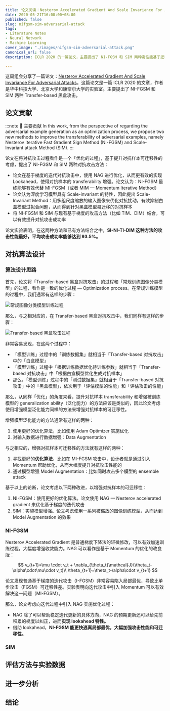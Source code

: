 ```yaml
---
title: 论文阅读：Nesterov Accelerated Gradient And Scale Invariance For Adversarial Attacks
date: 2020-05-21T16:00:00+08:00
published: false
slug: nifgsm-sim-adversarial-attack
tags:
- Literature Notes
- Neural Network
- Machine Learning
cover_image: "./images/nifgsm-sim-adversarial-attack.png"
canonical_url: false
description: ICLR 2020 的一篇论文，主要提出了 NI-FGSM 和 SIM 两种高性能基于迁移的黑盒攻击。

---
```

这周组会分享了一篇论文：[Nesterov Accelerated Gradient And Scale Invariance For Adversarial Attacks](https://arxiv.org/abs/1908.06281)。这篇论文是一篇 ICLR 2020 的文章，作者是华中科技大学、北京大学和康奈尔大学的实验室。主要提出了 NI-FGSM 和 SIM 两种 Transfer-based 黑盒攻击。

## 论文贡献

:::note 🍗 主要贡献
In this work, from the perspective of regarding the adversarial example generation as an optimization process, we propose two new methods to improve the transferability of adversarial examples, namely Nesterov Iterative Fast Gradient Sign Method (NI-FGSM) and Scale-Invariant attack Method (SIM).
:::

论文在将对抗攻击过程看作是一个「优化的过程」，基于提升对抗样本可迁移性的考虑，提出了 NI-FGSM 和 SIM 两种对抗攻击方法：

* 论文在基于梯度的迭代对抗攻击中，使用 NAG 进行优化，从而更有效的实现 Lookahead，使得对抗样本的 transferability 增强。论文认为：NI-FGSM 最终能够有效代替 MI-FGSM（或者 MIM — Momentum Iterative Method）
* 论文认为深度学习模型具有 Scale-invariant 的特性，因此提出 Scale-Invariant Method：用多组尺度缩放的输入图像来优化对抗扰动，有效抑制白盒模型过拟合问题，从而得到针对黑盒模型易迁移的对抗样本
* 将 NI-FGSM 和 SIM 与现有基于梯度的攻击方法（比如 TIM、DIM）结合，可以有效提升对抗攻击成功率

论文实验表明，在这两种方法和已有方法结合之中，**SI-NI-TI-DIM 这种方法的攻击性能最好，平均攻击成功率能够达到 93.5%。**

## 对抗算法设计

### 算法设计思路

首先，论文将「Transfer-based 黑盒对抗攻击」的过程和「常规训练图像分类模型」的过程，看作是一致的优化过程 — Optimization process。在常规训练模型的过程中，我们通常有这样的步骤：

![常规图像分类模型训练过程](https://i.loli.net/2020/05/21/mpCSdHKG9ZvrX46.png)

那么，与之相对应的，在 Transfer-based 黑盒对抗攻击中，我们同样有这样的步骤：

![Transfer-based 黑盒攻击过程](https://i.loli.net/2020/05/21/W6zUSHRFg2tcoIX.png)

非常容易发现，在这两个过程中：

* 「模型训练」过程中的「训练数据集」就相当于「Transfer-based 对抗攻击」中的「白盒模型」
* 「模型训练」过程中「根据训练数据优化待训练参数」就相当于「Transfer-based 对抗攻击」中「根据白盒模型优化生成对抗样本」
* 那么，「模型训练」过程中的「测试数据集」就相当于「Transfer-based 对抗攻击」中的「黑盒模型」，依次用于「评估模型的性能」和「评估攻击的性能」

那么，从同样「优化」的角度来看，提升对抗样本 transferability 和增强被训练模型的 generalization ability（泛化能力）的方法应该是类似的，因此论文考虑使用增强模型泛化能力同样的方法来增强对抗样本的可迁移性。

增强模型泛化能力的方法通常有这样的两种：

1. 使用更好的优化算法，比如使用 Adam Optimizer 实施优化
2. 对输入数据进行数据增强：Data Augmentation

与之相应的，增强对抗样本可迁移性的方法就有这样的两种：

1. 寻找更好的**优化算法**，比如在 MI-FGSM 攻击中，设计者就是通过引入 Momentum 帮助优化，从而大幅度提升对抗攻击性能的
2. 通过模型增强 Model Augmentation：比如同时攻击多个模型的 ensemble attack

基于以上的论断，论文考虑以下两种改进，以增强对抗样本的可迁移性：

1. NI-FGSM：使用更好的优化算法。论文使用 NAG — Nesterov accelerated gradient 来优化基于梯度的迭代攻击
2. SIM：实施模型增强。论文考虑使用一系列被缩放的图像训练模型，从而达到 Model Augmentation 的效果

### NI-FGSM

Nesterov Accelerated Gradient 是普通梯度下降法的轻微修改，可以有效加速训练过程，大幅度增强收敛能力。NAG 可以看作是基于 Momentum 的优化的改良版：

$$
v_{t+1}=\mu \cdot v_t + \nabla_{\theta_t}\mathcal{J}(\theta_t-\alpha\cdot\mu\cdot v_t)\\
\theta_{t+1}=\theta_t-\alpha\cdot v_{t+1}
$$

论文发现普通基于梯度的迭代攻击（I-FGSM）非常容易陷入局部最优，导致比单步攻击（FGSM）可迁移性差。实验表明向迭代攻击中引入 Momentum 可以有效解决这一问题（MI-FGSM）。

那么，论文考虑向迭代过程中引入 NAG 实施优化过程：

* NAG 除了可以帮助稳定迭代更新的具体方向，NAG 的预期更新还可以给先前积累的梯度以纠正，进而**实现 lookahead 特性。**
* 借助 lookahead，**NI-FGSM 能更快逃离局部最优，大幅加强攻击性能和可迁移性。**

### SIM

## 评估方法与实验数据

## 进一步分析

## 结论